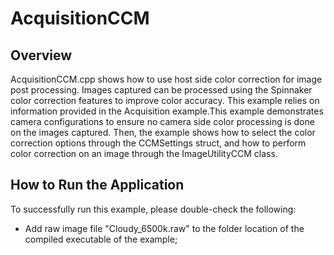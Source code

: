 # AcquisitionCCM

## Overview 

AcquisitionCCM.cpp shows how to use host side color correction for image post processing. Images captured can be processed using the Spinnaker color correction features to improve color accuracy. This example relies on information provided in the Acquisition example.This example demonstrates camera configurations to ensure no camera side color processing is done on the images captured. Then, the example shows how to select the color correction options through the CCMSettings struct, and how to perform color correction on an image through the ImageUtilityCCM class.


## How to Run the Application

To successfully run this example, please double-check the following:
* Add raw image file "Cloudy_6500k.raw" to the folder location of the compiled executable of the example;
